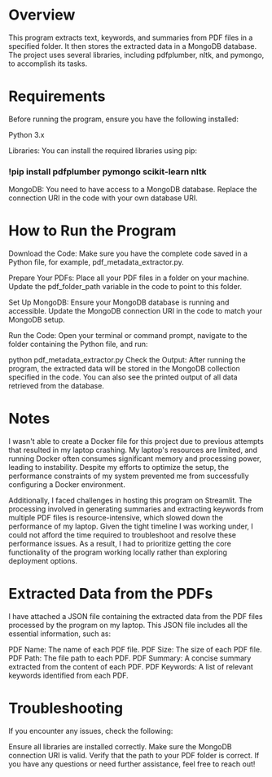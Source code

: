 # Overview
This program extracts text, keywords, and summaries from PDF files in a specified folder. It then stores the extracted data in a MongoDB database. The project uses several libraries, including pdfplumber, nltk, and pymongo, to accomplish its tasks.

# Requirements
Before running the program, ensure you have the following installed:

Python 3.x

Libraries: You can install the required libraries using pip:

### !pip install pdfplumber pymongo scikit-learn nltk
MongoDB: You need to have access to a MongoDB database. Replace the connection URI in the code with your own database URI.

# How to Run the Program
Download the Code: Make sure you have the complete code saved in a Python file, for example, pdf_metadata_extractor.py.

Prepare Your PDFs: Place all your PDF files in a folder on your machine. Update the pdf_folder_path variable in the code to point to this folder.

Set Up MongoDB: Ensure your MongoDB database is running and accessible. Update the MongoDB connection URI in the code to match your MongoDB setup.

Run the Code: Open your terminal or command prompt, navigate to the folder containing the Python file, and run:

python pdf_metadata_extractor.py
Check the Output: After running the program, the extracted data will be stored in the MongoDB collection specified in the code. You can also see the printed output of all data retrieved from the database.

# Notes
I wasn't able to create a Docker file for this project due to previous attempts that resulted in my laptop crashing. My laptop's resources are limited, and running Docker often consumes significant memory and processing power, leading to instability. Despite my efforts to optimize the setup, the performance constraints of my system prevented me from successfully configuring a Docker environment.

Additionally, I faced challenges in hosting this program on Streamlit. The processing involved in generating summaries and extracting keywords from multiple PDF files is resource-intensive, which slowed down the performance of my laptop. Given the tight timeline I was working under, I could not afford the time required to troubleshoot and resolve these performance issues. As a result, I had to prioritize getting the core functionality of the program working locally rather than exploring deployment options.

# Extracted Data from the PDFs
I have attached a JSON file containing the extracted data from the PDF files processed by the program on my laptop. This JSON file includes all the essential information, such as:

PDF Name: The name of each PDF file.
PDF Size: The size of each PDF file.
PDF Path: The file path to each PDF.
PDF Summary: A concise summary extracted from the content of each PDF.
PDF Keywords: A list of relevant keywords identified from each PDF.

# Troubleshooting
If you encounter any issues, check the following:

Ensure all libraries are installed correctly.
Make sure the MongoDB connection URI is valid.
Verify that the path to your PDF folder is correct.
If you have any questions or need further assistance, feel free to reach out!






 

